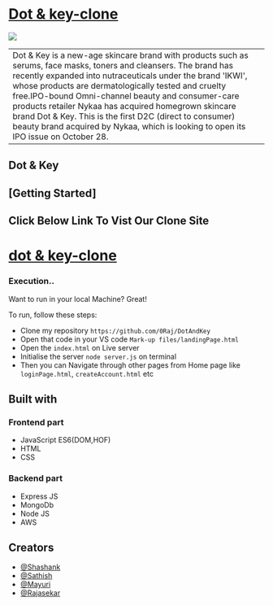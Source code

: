 # [Dot & key-clone](https://dontandkey.netlify.app/)
<img src="https://miro.medium.com/max/875/1*90jmKbvXVbUqCLzjpk85Rw.png"/>
<table>
<tr>
<td>
Dot & Key is a new-age skincare brand with products such as serums, face masks, toners and cleansers. The brand has recently expanded into nutraceuticals under the brand 'IKWI', whose products are dermatologically tested and cruelty free.IPO-bound Omni-channel beauty and consumer-care products retailer Nykaa has acquired homegrown skincare brand Dot & Key. This is the first D2C (direct to consumer) beauty brand acquired by Nykaa, which is looking to open its IPO issue on October 28.
</td>
</tr>
</table>


## Dot & Key

## [Getting Started]
## Click Below Link To Vist Our Clone Site
# [dot & key-clone](https://dontandkey.netlify.app/)

### Execution..
Want to run in your local Machine? Great!

To run, follow these steps:

- Clone my repository `https://github.com/0Raj/DotAndKey`
- Open that code in your VS code `Mark-up files/landingPage.html`
- Open the `index.html` on Live server
- Initialise the server `node server.js` on terminal
- Then you can Navigate through other pages from Home page like `loginPage.html`, `createAccount.html` etc


## Built with 
### Frontend part

- JavaScript ES6(DOM,HOF)
- HTML
- CSS

### Backend part
- Express JS
- MongoDb
- Node JS
- AWS
## Creators


- [@Shashank](https://github.com/salove16)
- [@Sathish](https://github.com/satishkumarojha)
- [@Mayuri](https://github.com/mayuri3598)
- [@Rajasekar](https://github.com/0Raj)

